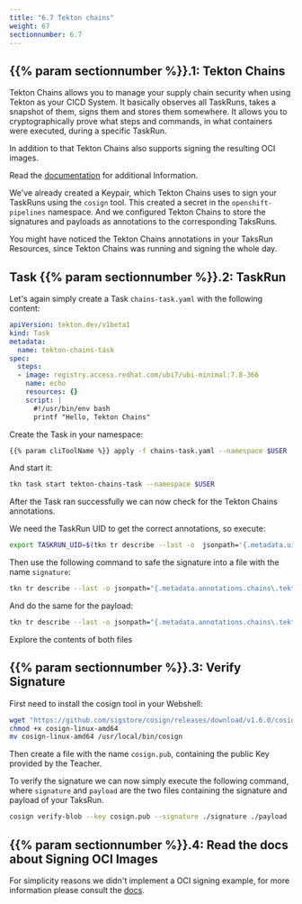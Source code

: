 ```yaml
---
title: "6.7 Tekton chains"
weight: 67
sectionnumber: 6.7
---
```


## {{% param sectionnumber %}}.1: Tekton Chains

Tekton Chains allows you to manage your supply chain security when using Tekton as your CICD System. It basically observes all TaskRuns, takes a snapshot of them, signs them and stores them somewhere. It allows you to cryptographically prove what steps and commands, in what containers were executed, during a specific TaskRun.

In addition to that Tekton Chains also supports signing the resulting OCI images.

Read the [documentation](https://tekton.dev/docs/chains/) for additional Information.

We've already created a Keypair, which Tekton Chains uses to sign your TaskRuns using the `cosign` tool. This created a secret in the `openshift-pipelines` namespace. And we configured Tekton Chains to store the signatures and payloads as annotations to the corresponding TaksRuns.

You might have noticed the Tekton Chains annotations in your TaksRun Resources, since Tekton Chains was running and signing the whole day.


## Task {{% param sectionnumber %}}.2: TaskRun

Let's again simply create a Task `chains-task.yaml` with the following content:

```yaml
apiVersion: tekton.dev/v1beta1
kind: Task
metadata:
  name: tekton-chains-task
spec:
  steps:
  - image: registry.access.redhat.com/ubi7/ubi-minimal:7.8-366
    name: echo
    resources: {}
    script: |
      #!/usr/bin/env bash
      printf "Hello, Tekton Chains"
```

Create the Task in your namespace:

```bash
{{% param cliToolName %}} apply -f chains-task.yaml --namespace $USER
```

And start it:


```bash
tkn task start tekton-chains-task --namespace $USER
```

After the Task ran successfully we can now check for the Tekton Chains annotations.

We need the TaskRun UID to get the correct annotations, so execute:
```bash
export TASKRUN_UID=$(tkn tr describe --last -o  jsonpath='{.metadata.uid}' --namespace $USER)
```

Then use the following command to safe the signature into a file with the name `signature`:
```bash
tkn tr describe --last -o jsonpath="{.metadata.annotations.chains\.tekton\.dev/signature-taskrun-$TASKRUN_UID}" --namespace $USER > signature
```

And do the same for the payload:
```bash
tkn tr describe --last -o jsonpath="{.metadata.annotations.chains\.tekton\.dev/payload-taskrun-$TASKRUN_UID}" --namespace $USER | base64 -d > payload
```

Explore the contents of both files


## {{% param sectionnumber %}}.3: Verify Signature

First need to install the cosign tool in your Webshell:

```bash
wget "https://github.com/sigstore/cosign/releases/download/v1.6.0/cosign-linux-amd64"
chmod +x cosign-linux-amd64 
mv cosign-linux-amd64 /usr/local/bin/cosign
```

Then create a file with the name `cosign.pub`, containing the public Key provided by the Teacher.

To verify the signature we can now simply execute the following command, where `signature` and `payload` are the two files containing the signature and payload of your TaksRun.

```bash
cosign verify-blob --key cosign.pub --signature ./signature ./payload
```


## {{% param sectionnumber %}}.4: Read the docs about Signing OCI Images

For simplicity reasons we didn't implement a OCI signing example, for more information please consult the [docs](https://docs.openshift.com/container-platform/4.11/cicd/pipelines/using-tekton-chains-for-openshift-pipelines-supply-chain-security.html#using-tekton-chains-to-sign-and-verify-image-and-provenance_using-tekton-chains-for-openshift-pipelines-supply-chain-security).
